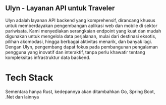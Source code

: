 ## Ulyn - Layanan API untuk Traveler
Ulyn adalah layanan API backend yang komprehensif, dirancang khusus untuk memberdayakan pengembangan aplikasi web dan mobile di sektor pariwisata. Kami menyediakan serangkaian endpoint yang kuat dan mudah digunakan untuk mengelola data perjalanan, mulai dari destinasi eksotis, pilihan akomodasi, hingga berbagai aktivitas menarik, dan banyak lagi. Dengan Ulyn, pengembang dapat fokus pada pembangunan pengalaman pengguna yang inovatif dan interaktif, tanpa perlu khawatir tentang kompleksitas infrastruktur data backend.

# Tech Stack
Sementara hanya Rust, kedepannya akan ditambahkan Go, Spring Boot, .Net dan lainnya
